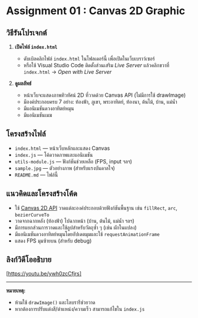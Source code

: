 # Assignment 01 : Canvas 2D Graphic

## วิธีรันโปรเจกต์

1. **เปิดไฟล์ `index.html`**  
   - ดับเบิลคลิกไฟล์ `index.html` ในโฟลเดอร์นี้ เพื่อเปิดในเว็บเบราว์เซอร์  
   - หรือใช้ Visual Studio Code ติดตั้งส่วนเสริม *Live Server* แล้วคลิกขวาที่ `index.html` → *Open with Live Server*

2. **ดูผลลัพธ์**  
   - หน้าเว็บจะแสดงภาพทิวทัศน์ 2D ที่วาดด้วย Canvas API (ไม่มีการใช้ drawImage)
   - มีองค์ประกอบครบ 7 อย่าง: ท้องฟ้า, ภูเขา, พระอาทิตย์, ท้องนา, ต้นไม้, บ้าน, แม่น้ำ
   - มีแอนิเมชันดวงอาทิตย์หมุน
   - มีแอนิเมชันเมฆ
## โครงสร้างไฟล์

- `index.html` — หน้าเว็บหลักและแสดง Canvas
- `index.js` — โค้ดวาดภาพและแอนิเมชัน
- `utils-module.js` — ฟังก์ชันช่วยเหลือ (FPS, input ฯลฯ)
- `sample.jpg` — ตัวอย่างภาพ (สำหรับแรงบันดาลใจ)
- `README.md` — ไฟล์นี้

## แนวคิดและโครงสร้างโค้ด

- ใช้ [Canvas 2D API](https://developer.mozilla.org/en-US/docs/Web/API/CanvasRenderingContext2D) วาดแต่ละองค์ประกอบด้วยฟังก์ชันพื้นฐาน เช่น `fillRect`, `arc`, `bezierCurveTo`
- วาดจากฉากหลัง (ท้องฟ้า) ไปฉากหน้า (บ้าน, ต้นไม้, แม่น้ำ ฯลฯ)
- มีการแยกส่วนการวาดและใช้ลูปสำหรับวัตถุซ้ำ ๆ (เช่น ผักในแปลง)
- มีแอนิเมชันดวงอาทิตย์หมุนโดยอัปเดตมุมและใช้ `requestAnimationFrame`
- แสดง FPS มุมซ้ายบน (สำหรับ debug)

## ลิงก์วิดีโออธิบาย

[https://youtu.be/ywh0zcCfjrs]

---

**หมายเหตุ:**  
- ห้ามใช้ `drawImage()` และไลบรารีช่วยวาด
- หากต้องการปรับแต่งสี/ตำแหน่ง/ความเร็ว สามารถแก้ไขใน `index.js`